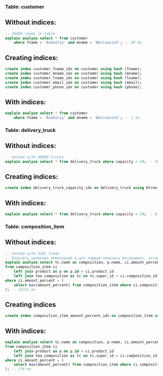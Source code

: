 ### Table: customer
## Without indices:
```sql
-- 34680 items in table
explain analyze select * from customer
    where fname = 'Anatoliy' and mname = 'Borisovich'; -- 60 ms
```
## Creating indices:
```sql
create index customer_fname_idx on customer using hash (fname);
create index customer_mname_idx on customer using hash (mname);
create index customer_lname_idx on customer using hash (lname);
create index customer_email_idx on customer using hash (email);
create index customer_phone_idx on customer using hash (phone);
```
## With indices:
```sql
explain analyze select * from customer
    where fname = 'Anatoliy' and mname = 'Borisovich'; -- 2 ms
```

### Table: delivery_truck
## Without indices:
```sql
-- tested with 40000 trucks
explain analyze select * from delivery_truck where capacity < 10; -- 50 ms
```
## Creating indices:
```sql
create index delivery_truck_capacity_idx on delivery_truck using btree(capacity);
```
## With indices:
```sql
explain analyze select * from delivery_truck where capacity < 10; -- 0.1 ms
```

### Table: composition_item
## Without indices:
```sql
-- tested with 3165 items
-- Получить названия композиций и для каждой получить ингредиент, которого больше всего
explain analyze select tc.name as composition, p.name, ci.amount_percent as product
from composition_item ci
    left join product as p on p.id = ci.product_id
    left join tea_composition as tc on tc.super_id = ci.composition_id
where ci.amount_percent = (
    select max(amount_percent) from composition_item where ci.composition_id = tc.super_id limit 1
); -- 15751 ms
```
## Creating indices
```sql
create index composition_item_amount_percent_idx on composition_item using btree(amount_percent);
```
## With indices:
```sql
explain analyze select tc.name as composition, p.name, ci.amount_percent as product
from composition_item ci
    left join product as p on p.id = ci.product_id
    left join tea_composition as tc on tc.super_id = ci.composition_id
where ci.amount_percent = (
    select max(amount_percent) from composition_item where ci.composition_id = tc.super_id limit 1
); -- 274 ms
```